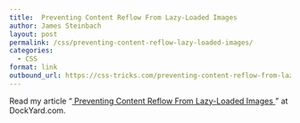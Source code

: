```yaml
---
title:  Preventing Content Reflow From Lazy-Loaded Images
author: James Steinbach
layout: post
permalink: /css/preventing-content-reflow-lazy-loaded-images/
categories:
  - CSS
format: link
outbound_url: https://css-tricks.com/preventing-content-reflow-from-lazy-loaded-images/
---
```

Read my article &#8220;<a href="https://css-tricks.com/preventing-content-reflow-from-lazy-loaded-images/" title=" Preventing Content Reflow From Lazy-Loaded Images" target="_blank"> Preventing Content Reflow From Lazy-Loaded Images </a>&#8221; at DockYard.com.
